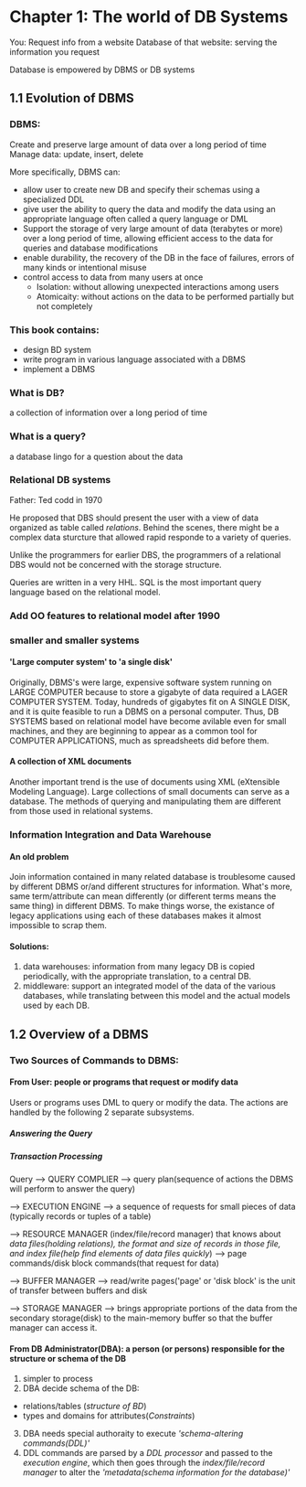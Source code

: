 # Chapter 1: The world of DB Systems

You: Request info from a website 
Database of that website: serving the information you request

Database is empowered by DBMS or DB systems

## 1.1 Evolution of DBMS
### DBMS:
Create and preserve large amount of data over a long period of time
Manage data: update, insert, delete

More specifically, DBMS can:
- allow user to create new DB and specify their schemas using a specialized DDL
- give user the ability to query the data and modify the data using an appropriate language often called a query language or DML
- Support the storage of very large amount of data (terabytes or more) over a long period of time, allowing efficient access to the data for queries and database modifications
- enable durability, the recovery of the DB in the face of failures, errors of many kinds or intentional misuse
- control access to data from many users at once
	* Isolation: without allowing unexpected interactions among users
	* Atomicaity: without actions on the data to be performed partially but not completely


### This book contains: 
- design BD system
- write program in various language associated with a DBMS
- implement a DBMS

### What is DB?
a collection of information over a long period of time

### What is a query?
a database lingo for a question about the data

### Relational DB systems 
Father: Ted codd in 1970

He proposed that DBS should present the user with a view of data organized as table called *relations*. Behind the scenes, there might be a complex data sturcture that allowed rapid responde to a variety of queries. 

Unlike the programmers for earlier DBS, the programmers of a relational DBS would not be concerned with the storage structure.

Queries are written in a very HHL. SQL is the most important query language based on the relational model.

### Add OO features to relational model after 1990

### smaller and smaller systems
#### 'Large computer system' to 'a single disk'
Originally, DBMS's were large, expensive software system running on LARGE COMPUTER because to store a gigabyte of data required a LAGER COMPUTER SYSTEM. Today, hundreds of gigabytes fit on A SINGLE DISK, and it is quite feasible to run a DBMS on a personal computer. Thus, DB SYSTEMS based on relational model have become avilable even for small machines, and they are beginning to appear as a common tool for COMPUTER APPLICATIONS, much as spreadsheets did before them.

#### A collection of XML documents 
Another important trend is the use of documents using XML (eXtensible Modeling Language). Large collections of small documents can serve as a database. The methods of querying and manipulating them are different from those used in relational systems.

### Information Integration and Data Warehouse
#### An old problem 
Join information contained in many related database is troublesome caused by different DBMS or/and different structures for information. What's more, same term/attribute can mean differently (or different terms means the same thing) in different DBMS. To make things worse, the existance of legacy applications using each of these databases makes it almost impossible to scrap them.

#### Solutions:
1. data warehouses: information from many legacy DB is copied periodically, with the appropriate translation, to a central DB.
2. middleware: support an integrated model of the data of the various databases, while translating between this model and the actual models used by each DB.

## 1.2 Overview of a DBMS

### Two Sources of Commands to DBMS:
#### From User: people or programs that request or modify data 
Users or programs uses DML to query or modify the data. The actions are handled by the following 2 separate subsystems.
##### Answering the Query

##### Transaction Processing
Query 
--> QUERY COMPLIER --> query plan(sequence of actions the DBMS will perform to answer the query) 

--> EXECUTION ENGINE --> a sequence of requests for small pieces of data (typically records or tuples of a table)

--> RESOURCE MANAGER (index/file/record manager) that knows about *data files(holding relations), the format and size of records in those file, and index file(help find elements of data files quickly*) --> page commands/disk block commands(that request for data) 

--> BUFFER MANAGER --> read/write pages('page' or 'disk block' is the unit of transfer between buffers and disk 

--> STORAGE MANAGER --> brings appropriate portions of the data from the secondary storage(disk) to the main-memory buffer so that the buffer manager can access it.




#### From DB Administrator(DBA): a person (or persons) responsible for the structure or schema of the DB
1. simpler to process
2. DBA decide schema of the DB: 
- relations/tables (*structure of BD*)
- types and domains for attributes(*Constraints*)
3. DBA needs special authoraity to execute *'schema-altering commands(DDL)'*
4. DDL commands are parsed by a *DDL processor* and passed to the *execution engine*, which then goes through the *index/file/record manager* to alter the *'metadata(schema information for the database)'*




